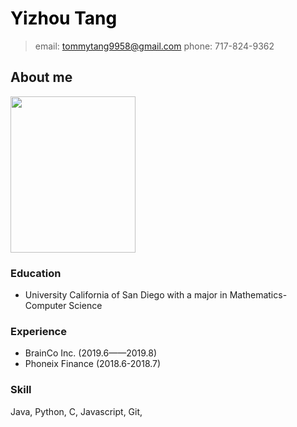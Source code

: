 # **<span style="color:black">Yizhou Tang</span>**
> email: tommytang9958@gmail.com 
> phone: 717-824-9362
## About me
<img src="images/me.png" width="200" height="250">

### Education
* University California of San Diego with a major in Mathematics-Computer Science
### Experience
* BrainCo Inc. (2019.6——2019.8)
* Phoneix Finance (2018.6-2018.7)
### Skill
Java, Python, C, Javascript, Git, 

